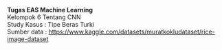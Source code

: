 **Tugas EAS Machine Learning**
<br>Kelompok 6 Tentang CNN
<br>Study Kasus : Tipe Beras Turki
<br>Sumber data : https://www.kaggle.com/datasets/muratkokludataset/rice-image-dataset
